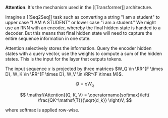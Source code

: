 **Attention**. It's the mechanism used in the [[Transformer]] architecture.

Imagine a [[Seq2Seq]] task such as converting a string "I am a student" to upper case "I AM A STUDENT" or lower case "i am a student." We might use an RNN with an encoder, whereby the final hidden state is handed to a decoder. But this means that final hidden state will need to capture the entire sequence information in one state.

Attention selectively stores the information. Query the encoder hidden states with a query vector, use the weights to compute a sum of the hidden states. This is the input for the layer that outputs tokens.

The input sequence $x$ is projected by three matrices $W_Q \in \RR^{F \times D}, W_K \in \RR^{F \times D}, W_V \in \RR^{F \times M}$.

$$
Q = x W_q
$$

$$
\mathsf{Attention}(Q, K, V) = \operatorname{softmax}\left( \frac{QK^\mathsf{T}}{\sqrt{d_k}} \right)V,
$$

where softmax is applied row-wise.